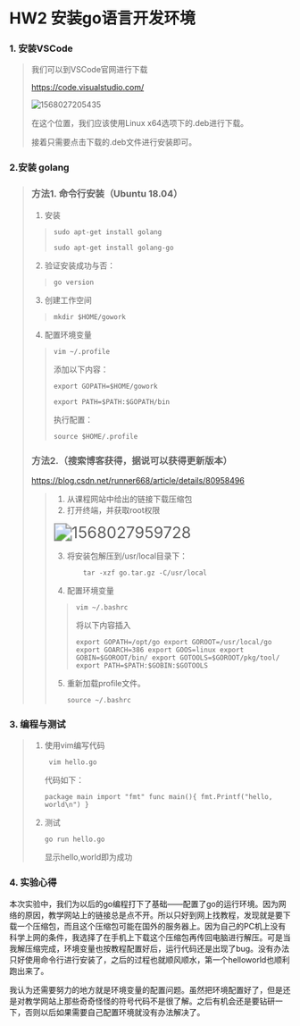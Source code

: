 # HW2 安装go语言开发环境

### 1. 安装VSCode

> 我们可以到VSCode官网进行下载
>
>  https://code.visualstudio.com/ 
>
> ![1568027205435](C:\Users\89481\AppData\Roaming\Typora\typora-user-images\1568027205435.png)
>
> 在这个位置，我们应该使用Linux x64选项下的.deb进行下载。
>
> 
>
> 接着只需要点击下载的.deb文件进行安装即可。



### 2.安装 golang

> ### 方法1. 命令行安装（Ubuntu 18.04）
>
> 1. 安装
>
> > `sudo apt-get install golang`
> >
> > `sudo apt-get install golang-go`
>
> 2. 验证安装成功与否：
>
> > `go version`
>
> 3. 创建工作空间
>
> > `mkdir $HOME/gowork`
>
> 4. 配置环境变量
>
> > `vim ~/.profile`
> >
> > 添加以下内容：
> >
> > `export GOPATH=$HOME/gowork`
> >
> > `export PATH=$PATH:$GOPATH/bin`
> >
> > 执行配置：
> >
> > `source $HOME/.profile`
>
> ### 方法2.（搜索博客获得，据说可以获得更新版本）
>
> https://blog.csdn.net/runner668/article/details/80958496
>
> > 1. 从课程网站中给出的链接下载压缩包
> > 2. 打开终端，并获取root权限
> >
> > <img src="C:\Users\89481\AppData\Roaming\Typora\typora-user-images\1568027959728.png" alt="1568027959728" style="zoom:200%;" />
> >
> > 3. 将安装包解压到/usr/local目录下：
> >
> >    `	tar -xzf go.tar.gz -C/usr/local`
> >
> > 4. 配置环境变量
> >
> > >  `vim ~/.bashrc`
> > >
> > > 将以下内容插入
> > >
> > > `export GOPATH=/opt/go
> > > export GOROOT=/usr/local/go
> > > export GOARCH=386
> > > export GOOS=linux
> > > export GOBIN=$GOROOT/bin/
> > > export GOTOOLS=$GOROOT/pkg/tool/
> > > export PATH=$PATH:$GOBIN:$GOTOOLS`
> >
> > 5. 重新加载profile文件。
> >
> >    `source ~/.bashrc`



### 3. 编程与测试

> 1. 使用vim编写代码
>
>    ` vim hello.go`
>
>    代码如下：
>
>    `package main
>    import "fmt"
>    func main(){
>            fmt.Printf("hello, world\n")
>    }`
>
> 2. 测试
>
>    `go run hello.go`
>
>    显示hello,world即为成功



### 4. 实验心得

​	本次实验中，我们为以后的go编程打下了基础——配置了go的运行环境。因为网络的原因，教学网站上的链接总是点不开。所以只好到网上找教程，发现就是要下载一个压缩包，而且这个压缩包可能在国外的服务器上。因为自己的PC机上没有科学上网的条件，我选择了在手机上下载这个压缩包再传回电脑进行解压。可是当我解压缩完成，环境变量也按教程配置好后，运行代码还是出现了bug。没有办法只好使用命令行进行安装了，之后的过程也就顺风顺水，第一个helloworld也顺利跑出来了。

​	我认为还需要努力的地方就是环境变量的配置问题。虽然把环境配置好了，但是还是对教学网站上那些奇奇怪怪的符号代码不是很了解。之后有机会还是要钻研一下，否则以后如果需要自己配置环境就没有办法解决了。





> 

